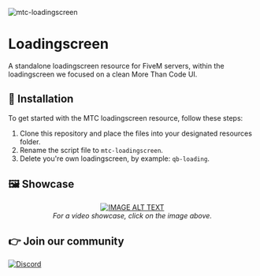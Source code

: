 ![mtc-loadingscreen](https://i.imgur.com/TjCzUM6.png)

# Loadingscreen
A standalone loadingscreen resource for FiveM servers, within the loadingscreen we focused on a clean More Than Code UI.

## 🔌 Installation
To get started with the MTC loadingscreen resource, follow these steps:

1. Clone this repository and place the files into your designated resources folder.
2. Rename the script file to ```mtc-loadingscreen```.
3. Delete you're own loadingscreen, by example: ```qb-loading```.

## 🖼️ Showcase

<div align="center">
  <a href="https://www.youtube.com/watch?v=aM9Thr4uJ94"><img src="https://i.imgur.com/nGjhVVP.png" alt="IMAGE ALT TEXT"></a><br/>
  <i>For a video showcase, click on the image above.</i>
</div>

## 👉 Join our community

[![Discord](https://discord.com/api/guilds/1075048579758035014/widget.png?style=banner2)](https://discord.gg/cFuv5BMWzK)

